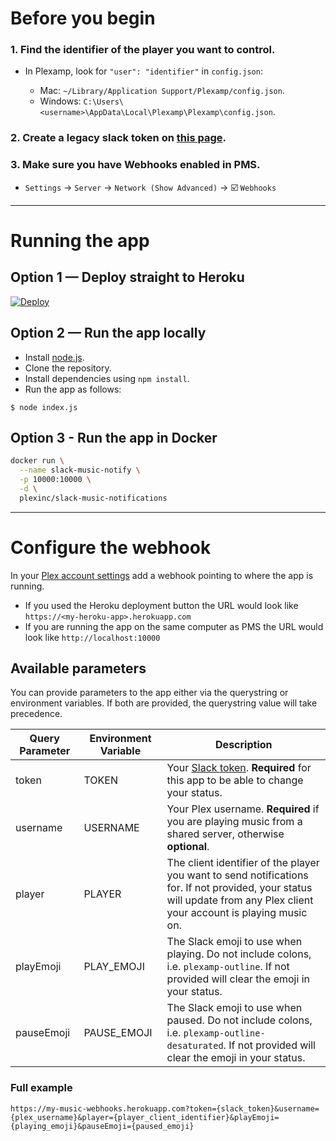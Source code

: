# Before you begin

### 1. Find the identifier of the player you want to control.
- In Plexamp, look for `"user": "identifier"` in `config.json`:

   - Mac: `~/Library/Application Support/Plexamp/config.json`.
   - Windows: `C:\Users\<username>\AppData\Local\Plexamp\Plexamp\config.json`.

### 2. Create a legacy slack token on [this page](https://api.slack.com/custom-integrations/legacy-tokens).

### 3. Make sure you have Webhooks enabled in PMS.  
- `Settings` → `Server` → `Network (Show Advanced)` → ☑️ `Webhooks`

---

# Running the app

## Option 1 — Deploy straight to Heroku

[![Deploy](https://www.herokucdn.com/deploy/button.svg)](https://heroku.com/deploy)

## Option 2 — Run the app locally

- Install [node.js](https://nodejs.org/en/).
- Clone the repository.
- Install dependencies using `npm install`.
- Run the app as follows:
```
$ node index.js
```

## Option 3 - Run the app in Docker

```bash
docker run \
  --name slack-music-notify \
  -p 10000:10000 \
  -d \
  plexinc/slack-music-notifications  
```
---

# Configure the webhook

In your [Plex account settings](https://app.plex.tv/desktop#!/account/webhooks) add a webhook pointing to where the app is running.

- If you used the Heroku deployment button the URL would look like `https://<my-heroku-app>.herokuapp.com`
- If you are running the app on the same computer as PMS the URL would look like `http://localhost:10000`

## Available parameters

You can provide parameters to the app either via the querystring or environment variables. If both are provided, the querystring value will take precedence.

| Query Parameter | Environment Variable | Description
| --- | --- | --- |
| token | TOKEN | Your [Slack token](https://api.slack.com/custom-integrations/legacy-tokens). **Required** for this app to be able to change your status. |
| username | USERNAME | Your Plex username. **Required** if you are playing music from a shared server, otherwise **optional**. |
| player | PLAYER | The client identifier of the player you want to send notifications for. If not provided, your status will update from any Plex client your account is playing music on. |
| playEmoji | PLAY_EMOJI | The Slack emoji to use when playing. Do not include colons, i.e. `plexamp-outline`. If not provided will clear the emoji in your status.  |
| pauseEmoji | PAUSE_EMOJI | The Slack emoji to use when paused. Do not include colons, i.e. `plexamp-outline-desaturated`. If not provided will clear the emoji in your status. |

### Full example 

```
https://my-music-webhooks.herokuapp.com?token={slack_token}&username={plex_username}&player={player_client_identifier}&playEmoji={playing_emoji}&pauseEmoji={paused_emoji}
```
